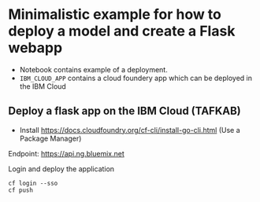 # Minimalistic example for how to deploy a model and create a Flask webapp

- Notebook contains example of a deployment.
- `IBM_CLOUD_APP` contains a cloud foundery app which can be deployed in the IBM Cloud

## Deploy a flask app on the IBM Cloud (TAFKAB)

- Install 
https://docs.cloudfoundry.org/cf-cli/install-go-cli.html
(Use a Package Manager)

Endpoint:
https://api.ng.bluemix.net

Login and deploy the application

```
cf login --sso
cf push
```